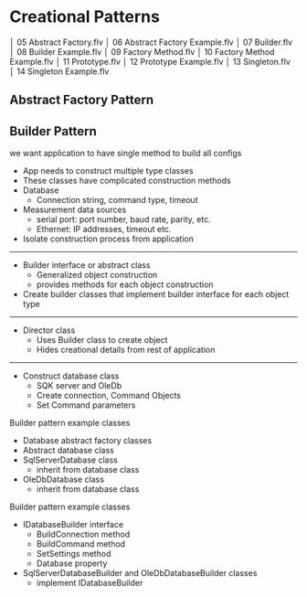 # Creational Patterns

│       05 Abstract Factory.flv
│       06 Abstract Factory Example.flv
│       07 Builder.flv
│       08 Builder Example.flv
│       09 Factory Method.flv
│       10 Factory Method Example.flv
│       11 Prototype.flv
│       12 Prototype Example.flv
│       13 Singleton.flv
│       14 Singleton Example.flv

## Abstract Factory Pattern

## Builder Pattern

we want application to have single method to build all configs

- App needs to construct multiple type classes
- These classes have complicated construction methods
- Database
  - Connection string, command type, timeout
- Measurement data sources
  - serial port: port number, baud rate, parity, etc.
  - Ethernet: IP addresses, timeout etc.
- Isolate construction process from application

---

- Builder interface or abstract class
  - Generalized object construction
  - provides methods for each object construction
- Create builder classes that implement builder interface for each object type

---

- Director class
  - Uses Builder class to create object
  - Hides creational details from rest of application

---

- Construct database class
  - SQK server and OleDb
  - Create connection, Command Objects
  - Set Command parameters

Builder pattern example classes

- Database abstract factory classes
- Abstract database class
- SqlServerDatabase class
  - inherit from database class
- OleDbDatabase class
  - inherit from database class

Builder pattern example classes

- IDatabaseBuilder interface
  - BuildConnection method
  - BuildCommand method
  - SetSettings method
  - Database property
- SqlServerDatabaseBuilder and OleDbDatabaseBuilder classes
  - implement IDatabaseBuilder
